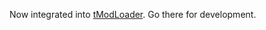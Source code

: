 Now integrated into [tModLoader](https://github.com/tModLoader/tModLoader). Go there for development.
